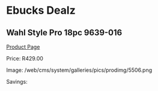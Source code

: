 
# Ebucks Dealz
## Wahl Style Pro 18pc 9639-016
[Product Page](https://www.ebucks.com/web/shop/productSelected.do?prodId=1191157930&catId=1186081080)

Price: R429.00

Image: /web/cms/system/galleries/pics/prodimg/5506.png

Savings: 


	